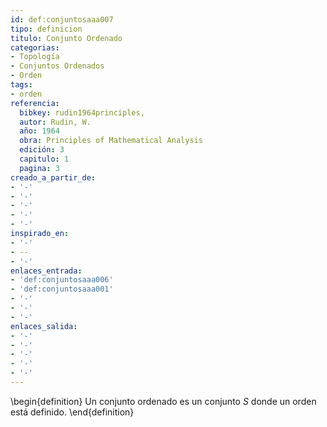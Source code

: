```yaml
---
id: def:conjuntosaaa007
tipo: definicion
titulo: Conjunto Ordenado
categorias:
- Topología
- Conjuntos Ordenados
- Orden
tags:
- orden
referencia:
  bibkey: rudin1964principles,
  autor: Rudin, W.
  año: 1964
  obra: Principles of Mathematical Analysis
  edición: 3
  capitulo: 1
  pagina: 3
creado_a_partir_de:
- '-'
- '-'
- '-'
- '-'
- '-'
inspirado_en:
- '-'
- --
- '-'
enlaces_entrada:
- 'def:conjuntosaaa006'
- 'def:conjuntosaaa001'
- '-'
- '-'
- '-'
enlaces_salida:
- '-'
- '-'
- '-'
- '-'
- '-'
---
```


\begin{definition}
Un conjunto ordenado es un conjunto $S$ donde un orden está definido.
\end{definition}